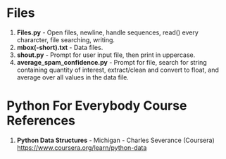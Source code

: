 #  Files
1.  **Files.py** - Open files, newline, handle sequences, read() every chararcter, file searching, writing.  
2.  **mbox(-short).txt** - Data files.  
3.  **shout.py** - Prompt for user input file, then print in uppercase.
4.  **average_spam_confidence.py** - Prompt for file, search for string containing quantity of interest, extract/clean and convert to float, and average over all values in the data file.  


#  Python For Everybody Course References
1.  **Python Data Structures** - Michigan - Charles Severance (Coursera)   
	https://www.coursera.org/learn/python-data
